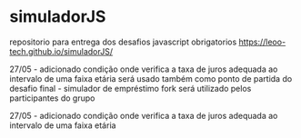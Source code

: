 # simuladorJS
repositorio para entrega dos desafios javascript obrigatorios
https://leoo-tech.github.io/simuladorJS/

27/05 - adicionado condição onde verifica a taxa de juros adequada ao intervalo de uma faixa etária
será usado também como ponto de partida do desafio final - simulador de empréstimo
fork será utilizado pelos participantes do grupo

27/05 - adicionado condição onde verifica a taxa de juros adequada ao intervalo de uma faixa etária
